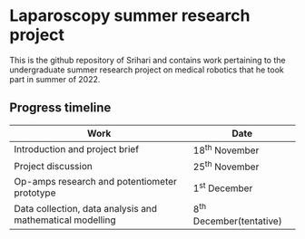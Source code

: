 # Laparoscopy summer research project
This is the github repository of Srihari and contains work pertaining to the undergraduate summer research project on medical robotics that he took part in summer of 2022.

## Progress timeline
|**Work**|**Date**|
|---|---|
|Introduction and project brief |18<sup>th</sup> November| 
|Project discussion |25<sup>th</sup> November|
|Op-amps research and potentiometer prototype | 1<sup>st</sup> December|
|Data collection, data analysis and mathematical modelling | 8<sup>th</sup> December(tentative)|